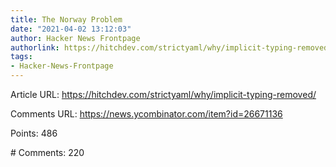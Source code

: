 ```yaml
---
title: The Norway Problem
date: "2021-04-02 13:12:03"
author: Hacker News Frontpage
authorlink: https://hitchdev.com/strictyaml/why/implicit-typing-removed/
tags:
- Hacker-News-Frontpage
---
```


<p>Article URL: <a href="https://hitchdev.com/strictyaml/why/implicit-typing-removed/">https://hitchdev.com/strictyaml/why/implicit-typing-removed/</a></p>
<p>Comments URL: <a href="https://news.ycombinator.com/item?id=26671136">https://news.ycombinator.com/item?id=26671136</a></p>
<p>Points: 486</p>
<p># Comments: 220</p>
